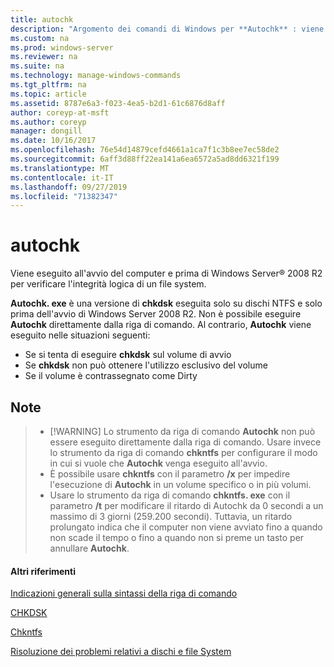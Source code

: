 ```yaml
---
title: autochk
description: "Argomento dei comandi di Windows per **Autochk** : viene eseguito quando il computer viene avviato e prima di Windows Server inizia a verificare l'integrità logica di un file System."
ms.custom: na
ms.prod: windows-server
ms.reviewer: na
ms.suite: na
ms.technology: manage-windows-commands
ms.tgt_pltfrm: na
ms.topic: article
ms.assetid: 8787e6a3-f023-4ea5-b2d1-61c6876d8aff
author: coreyp-at-msft
ms.author: coreyp
manager: dongill
ms.date: 10/16/2017
ms.openlocfilehash: 76e54d14879cefd4661a1ca7f1c3b8ee7ec58de2
ms.sourcegitcommit: 6aff3d88ff22ea141a6ea6572a5ad8dd6321f199
ms.translationtype: MT
ms.contentlocale: it-IT
ms.lasthandoff: 09/27/2019
ms.locfileid: "71382347"
---
```

# <a name="autochk"></a>autochk



Viene eseguito all'avvio del computer e prima di Windows Server® 2008 R2 per verificare l'integrità logica di un file system.

**Autochk. exe** è una versione di **chkdsk** eseguita solo su dischi NTFS e solo prima dell'avvio di Windows Server 2008 R2. Non è possibile eseguire **Autochk** direttamente dalla riga di comando. Al contrario, **Autochk** viene eseguito nelle situazioni seguenti:
-   Se si tenta di eseguire **chkdsk** sul volume di avvio
-   Se **chkdsk** non può ottenere l'utilizzo esclusivo del volume
-   Se il volume è contrassegnato come Dirty

## <a name="remarks"></a>Note

> -   [!WARNING]
>     Lo strumento da riga di comando **Autochk** non può essere eseguito direttamente dalla riga di comando. Usare invece lo strumento da riga di comando **chkntfs** per configurare il modo in cui si vuole che **Autochk** venga eseguito all'avvio.
> -   È possibile usare **chkntfs** con il parametro **/x** per impedire l'esecuzione di **Autochk** in un volume specifico o in più volumi.
> -   Usare lo strumento da riga di comando **chkntfs. exe** con il parametro **/t** per modificare il ritardo di Autochk da 0 secondi a un massimo di 3 giorni (259.200 secondi). Tuttavia, un ritardo prolungato indica che il computer non viene avviato fino a quando non scade il tempo o fino a quando non si preme un tasto per annullare **Autochk**.

#### <a name="additional-references"></a>Altri riferimenti

[Indicazioni generali sulla sintassi della riga di comando](command-line-syntax-key.md)

[CHKDSK](chkdsk.md)

[Chkntfs](chkntfs.md)

[Risoluzione dei problemi relativi a dischi e file System](https://go.microsoft.com/fwlink/?LinkId=4527)